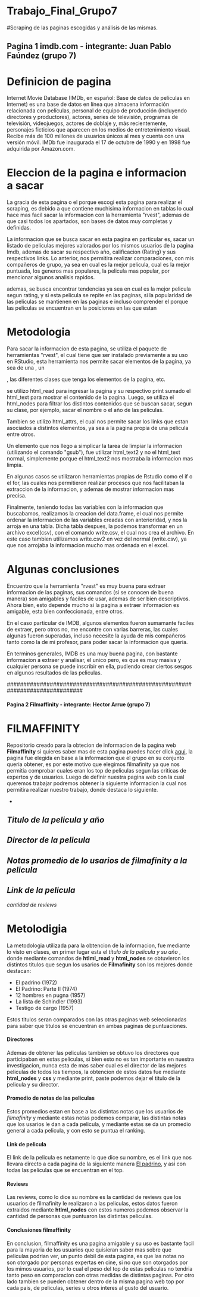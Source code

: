# Trabajo_Final_Grupo7

#Scraping de las paginas escogidas y análisis de las mismas.

## Pagina 1 imdb.com - integrante: Juan Pablo Faúndez (grupo 7)


# Definicion de pagina

Internet Movie Database (IMDb, en español: Base de datos de películas en Internet)
es una base de datos en línea que almacena información relacionada con películas,
personal de equipo de producción (incluyendo directores y productores), actores,
series de televisión, programas de televisión, videojuegos, actores de doblaje y,
más recientemente, personajes ficticios que aparecen en los medios de entretenimiento visual.
Recibe más de 100 millones de usuarios únicos al mes y cuenta con una versión móvil.
IMDb fue inaugurada el 17 de octubre de 1990 y en 1998 fue adquirida por Amazon.com.

# Eleccion de la pagina e informacion a sacar

La gracia de esta pagina o el porque escogi esta pagina para realizar el scraping,
es debido a que contiene muchisima informacion en tablas lo cual hace mas facil
sacar la informacion con la herramienta "rvest", ademas de que casi todos los apartados,
son bases de datos muy completas y definidas.

La informacion que se busca sacar en esta pagina en particular es, sacar un listado
de peliculas mejores valorados por los mismos usuarios de la pagina Imdb, ademas 
de sacar su respectivo año, calificacion (Rating) y sus respectivos links. Lo anterior,
nos permitira realizar comparaciones, con mis compañeros de grupo, ya sea en cual
es la mejor pelicula, cual es la mejor puntuada, los generos mas populares,
la pelicula mas popular, por mencionar algunos analisis rapidos.

ademas, se busca encontrar tendencias ya sea en cual es la mejor pelicula segun
rating, y si esta pelicula se repite en las paginas, si la popularidad de las
peliculas se mantienen en las paginas e incluso comprender el porque las 
peliculas se encuentran en la posiciones en las que estan

# Metodologia

Para sacar la informacion de esta pagina, se utiliza el paquete de herramientas
"rvest", el cual tiene que ser instalado previamente a su uso en RStudio, esta
herramienta nos permite sacar elementos de la pagina, ya sea de una <tabla>, un
<div>, las diferentes clases que tenga los elementos de la pagina, etc.

se utilizo html_read para ingresar la pagina y su respectivo print sumado el html_text
para mostrar el contenido de la pagina. Luego, se utiliza el html_nodes para filtrar los
distintos contenidos que se buscan sacar, segun su clase, por ejemplo, sacar 
el nombre o el año de las peliculas. 

Tambien se utilizo html_attrs, el cual nos permite sacar los links que estan 
asociados a distintos elementos, ya sea a la pagina propia de una pelicula entre 
otros.

Un elemento que nos llego a simplicar la tarea de limpiar la informacion (utilizando
el comando "gsub"), fue utilizar html_text2 y no el html_text normal, simplemente
porque el html_text2 nos mostraba la informacion mas limpia.

En algunas casos se utilizaron herramientas propias de Rstudio como el if o el for, 
las cuales nos permitieron realizar procesos que nos facilitaban la extraccion 
de la informacion, y ademas de mostrar informacion mas precisa.

Finalmente, teniendo todas las variables con la informacion que buscabamos, 
realizamos la creacion del data.frame, el cual nos permite ordenar la informacion
de las variables creadas con anterioridad, y nos la arroja en una tabla. Dicha 
tabla despues, la podemos transformar en un archivo excel(csv), con el comando
write.csv, el cual nos crea el archivo. En este caso tambien utilizamos 
write.csv2 en vez del normal (write.csv), ya que nos arrojaba la informacion
mucho mas ordenada en el excel.

# Algunas conclusiones

Encuentro que la herramienta "rvest" es muy buena para extraer informacion de 
las paginas, sus comandos (si se conocen de buena manera) son amigables y faciles
de usar, ademas de ser bien descriptivos. Ahora bien, esto depende mucho si 
la pagina a extraer informacion es amigable, esta bien confeccionada, entre otros.

En el caso particular de IMDB, algunos elementos fueron sumamante faciles de extraer,
pero otros no, me encontre con varias barreras, las cuales algunas fueron superadas, 
incluso necesite la ayuda de mis compañeros tanto como la de mi profesor, para 
poder sacar la informacion que queria.

En terminos generales, IMDB es una muy buena pagina, con bastante informacion 
a extraer y analisar, el unico pero, es que es muy masiva y cualquier persona se
puede inscribir en ella, pudiendo crear ciertos sesgos en algunos resultados 
de las peliculas.

###############################################################################

#### Pagina 2 Filmaffinity - integrante: Hector Arrue (grupo 7)

# FILMAFFINITY

Repositorio creado para la obtecion de informacion de la pagina web **Filmaffinity** si quieres saber mas de esta pagina puedes hacer click [aqui](https://www.filmaffinity.com/cl/topgen.php?genre=&fromyear=&toyear=&country=&nodoc&notvse "aqui"), la pagina fue elegida en base a la informacion que el grupo en su conjunto queria obtener, es por este motivo que elegimos filmafinity ya que nos permitia comprobar cuales eran los top de peliculas segun las criticas de expertos y de usuarios.
Luego de definir nuestra pagina web con la cual queremos trabajar podremos obtener la siguiente informacion la cual nos permitira realizar nuestro trabajo, donde destaca lo siguiente.


- 
*Titulo de la pelicula y año*
- 
*Director de la pelicula*
- 
*Notas promedio de lo usarios de filmafinity a la pelicula*
- 
*Link de la pelicula* 
- 
*cantidad de reviews*

# Metolodigia
La metodologia utilizada para la obtencion de la informacion, fue mediante lo visto en clases, en primer lugar esta el *titulo de la pelicula y su año* , donde mediante comandos de **htlml_read** y **html_nodes**  se obtuvieron los distintos titulos que segun los usarios de **Filmafinity** son los mejores donde destacan:

-  El padrino  (1972)   
- El Padrino: Parte II  (1974)
- 12 hombres en pugna  (1957)  
- La lista de Schindler  (1993)   
- Testigo de cargo  (1957) 

Estos titulos seran comparados con las otras paginas web seleccionadas para saber que titulos se encuentran en ambas paginas de puntuaciones.

#### Directores
Ademas de obtener las peliculas tambien se obtuvo los directores que participaban en estas peliculas, si bien esto no es tan importante en nuestra investigacion, nunca esta de mas saber cual es el director de las mejores peliculas de todos los tiempos, la obtencion de estos datos fue mediante **html_nodes** y **css** y mediante print, paste podemos dejar el titulo de la pelicula y su director.

#### Promedio de notas de las peliculas
Estos promedios estan en base a las distintas notas que los usuarios de *filmafinity*  y mediante estas notas podemos comparar, las distintas notas que los usarios le dan a cada pelicula, y mediante estas se da un promedio general a cada pelicula, y con esto se puntua el ranking.


#### Link de pelicula
El link de la pelicula es netamente lo que dice su nombre, es el link que nos llevara directo a cada pagina de la siguiente manera [El padrino](https://www.filmaffinity.com/cl/film809297.html "El padrino"), y asi con todas las peliculas que se encuentran en el top.

#### Reviews
Las reviews, como lo dice su nombre es la cantidad de reviews que los usuarios de filmafinity le realizaron a las peliculas, estos datos fueron extraidos mediante **htlml_nodes** con estos numeros podemos observar la cantidad de personas que puntuaron las distintas peliculas.


#### Conclusiones filmaffinity
En conclusion, filmaffinity es una pagina amigable y su uso es bastante facil para la mayoria de los usuarios que quisieran saber mas sobre que peliculas podrian ver, un punto debil de esta pagina, es que las notas no son otorgado por personas expertas en cine, si no que son otorgados por los mimos usuarios, por lo cual el peso del top de estas peliculas no tendria tanto peso en comparacion con otras medidas de distintas paginas.
Por otro lado tambien se pueden obtener dentro de la misma pagina web top por cada pais, de peliculas, series u otros interes al gusto del usuario.









